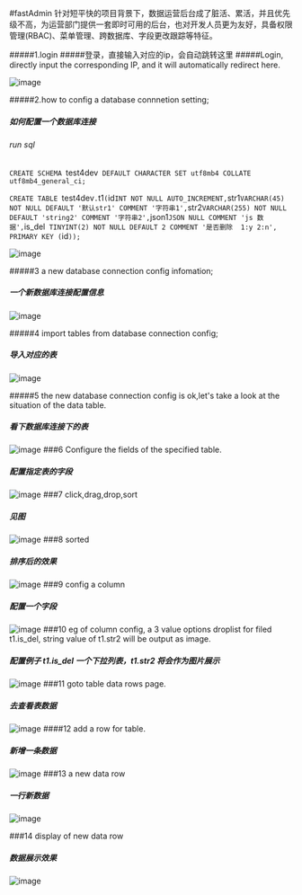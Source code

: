 
#fastAdmin
针对短平快的项目背景下，数据运营后台成了脏活、累活，并且优先级不高，为运营部门提供一套即时可用的后台，也对开发人员更为友好，具备权限管理(RBAC)、菜单管理、跨数据库、字段更改跟踪等特征。

#####1.login
#####登录，直接输入对应的ip，会自动跳转这里
#####Login, directly input the corresponding IP, and it will automatically redirect here.
      

![image](https://raw.githubusercontent.com/MarkedBoat/fastAdmin/master/static/_doc/1.login.png)

#####2.how to config a database connnetion setting;
##### 如何配置一个数据库连接
###### run sql
`CREATE SCHEMA `test4dev` DEFAULT CHARACTER SET utf8mb4 COLLATE utf8mb4_general_ci;`

`CREATE TABLE `test4dev`.`t1` (
   `id` INT NOT NULL AUTO_INCREMENT,
   `str1` VARCHAR(45) NOT NULL DEFAULT '默认str1' COMMENT '字符串1',
   `str2` VARCHAR(255) NOT NULL DEFAULT 'string2' COMMENT '字符串2',
   `json1` JSON NULL COMMENT 'js 数据',
   `is_del` TINYINT(2) NOT NULL DEFAULT 2 COMMENT '是否删除  1:y 2:n',
   PRIMARY KEY (`id`));`

![image](https://raw.githubusercontent.com/MarkedBoat/fastAdmin/master/static/_doc/2.how_to_add_a_db_config.png)

#####3 a new database connection config infomation;
##### 一个新数据库连接配置信息
![image](https://raw.githubusercontent.com/MarkedBoat/fastAdmin/master/static/_doc/3.a_new_db_config.png)

#####4 import tables from database connection config;
##### 导入对应的表
                                            

![image](https://raw.githubusercontent.com/MarkedBoat/fastAdmin/master/static/_doc/4.import_db_config_tables_and_columns.png)

#####5 the new database connection config is ok,let's take a look at the situation of the data table.
##### 看下数据库连接下的表
![image](https://raw.githubusercontent.com/MarkedBoat/fastAdmin/master/static/_doc/5.goto_its_tables.png)
###6 Configure the fields of the specified table.
##### 配置指定表的字段
![image](https://raw.githubusercontent.com/MarkedBoat/fastAdmin/master/static/_doc/6.config_table_columns.png)
###7 click,drag,drop,sort
##### 见图
![image](https://raw.githubusercontent.com/MarkedBoat/fastAdmin/master/static/_doc/7.sort%20columns.png)
###8 sorted
##### 排序后的效果
![image](https://raw.githubusercontent.com/MarkedBoat/fastAdmin/master/static/_doc/8.sort%20columns%202.png)
###9 config a column
##### 配置一个字段
![image](https://raw.githubusercontent.com/MarkedBoat/fastAdmin/master/static/_doc/9.config_a_column.png)
###10 eg of column config, a 3 value options droplist for filed t1.is_del, string value of t1.str2 will be output as image.
##### 配置例子 t1.is_del 一个下拉列表，t1.str2 将会作为图片展示
![image](https://raw.githubusercontent.com/MarkedBoat/fastAdmin/master/static/_doc/10.config_a_column%202.png)
###11 goto table data rows page.
##### 去查看表数据
![image](https://raw.githubusercontent.com/MarkedBoat/fastAdmin/master/static/_doc/11.how_goto_table_rows_page.png)
####12 add a row for table.
##### 新增一条数据
![image](https://raw.githubusercontent.com/MarkedBoat/fastAdmin/master/static/_doc/12.how_add_a_data_row.png)
###13 a new data row
##### 一行新数据
![image](https://raw.githubusercontent.com/MarkedBoat/fastAdmin/master/static/_doc/13.set_a_new_row_data.png)

###14 display of new data row 
##### 数据展示效果
![image](https://raw.githubusercontent.com/MarkedBoat/fastAdmin/master/static/_doc/14.new_data_row_display.png)



